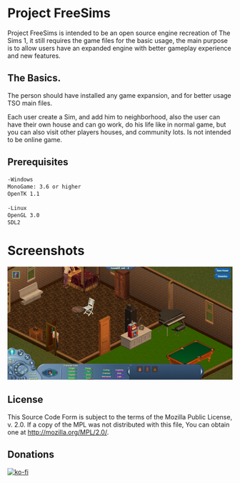 # Project FreeSims

Project FreeSims is intended to be an open source engine recreation of The Sims 1, it still requires the game files for the basic usage, the main purpose is to allow users have an expanded engine with better gameplay experience and new features.

## The Basics.

The person should have installed any game expansion, and for better usage TSO main files.

Each user create a Sim, and add him to neighborhood, also the user can have their own house and can go work, do his life like in normal game, but you can also visit other players houses, and community lots. Is not intended to be online game.

## Prerequisites

   
    -Windows
    MonoGame: 3.6 or higher
    OpenTK 1.1
    
    -Linux
    OpenGL 3.0
    SDL2
	
# Screenshots

![Screenshot](preview.png)

## License

This Source Code Form is subject to the terms of the Mozilla Public License, v. 2.0. If a copy of the MPL was not distributed with this file, You can obtain one at http://mozilla.org/MPL/2.0/.

## Donations
[![ko-fi](https://ko-fi.com/img/githubbutton_sm.svg)](https://ko-fi.com/P5P4GF1E0)
